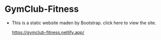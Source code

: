 # GymClub-Fitness
* This is a static  website maden by Bootstrap.
click here to view the site.

  https://gymclub-fitness.netlify.app/
